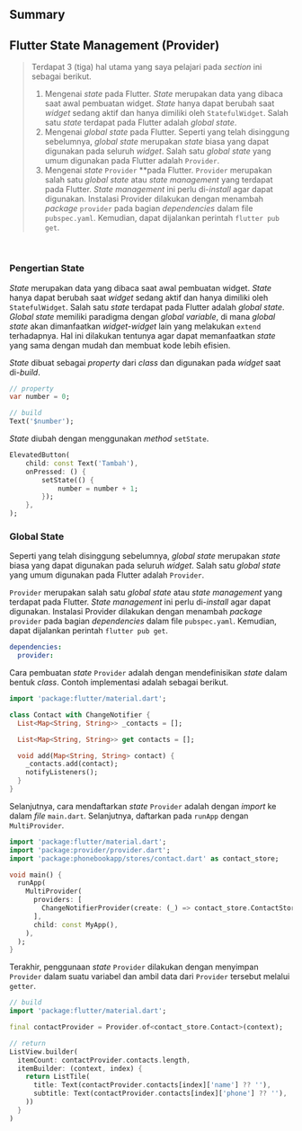 ## Summary

## Flutter State Management (Provider)

> 
> 
> Terdapat 3 (tiga) hal utama yang saya pelajari pada *section* ini sebagai berikut.
>
>1. Mengenai *state* pada Flutter. *State* merupakan data yang dibaca saat awal pembuatan widget. *State* hanya dapat berubah saat *widget* sedang aktif dan hanya dimiliki oleh `StatefulWidget`. Salah satu *state* terdapat pada Flutter adalah *global state*.
>2. Mengenai *global state* pada Flutter. Seperti yang telah disinggung sebelumnya, *global state* merupakan *state* biasa yang dapat digunakan pada seluruh *widget*. Salah satu *global state* yang umum digunakan pada Flutter adalah `Provider`. 
>3. Mengenai *state* `Provider` **pada Flutter. `Provider` merupakan salah satu *global state* atau *state management* yang terdapat pada Flutter. *State management* ini perlu di-*install* agar dapat digunakan. Instalasi Provider dilakukan dengan menambah *package* `provider` pada bagian *dependencies* dalam file `pubspec.yaml`. Kemudian, dapat dijalankan perintah `flutter pub get`.

</br>

### Pengertian State

*State* merupakan data yang dibaca saat awal pembuatan widget. *State* hanya dapat berubah saat *widget* sedang aktif dan hanya dimiliki oleh `StatefulWidget`. Salah satu *state* terdapat pada Flutter adalah *global state*. *Global state* memiliki paradigma dengan *global variable*, di mana *global state* akan dimanfaatkan *widget*-*widget* lain yang melakukan `extend` terhadapnya. Hal ini dilakukan tentunya agar dapat memanfaatkan *state* yang sama dengan mudah dan membuat kode lebih efisien.

*State* dibuat sebagai *property* dari *class* dan digunakan pada *widget* saat di-*build*.

```dart
// property
var number = 0;

// build
Text('$number');
```

*State* diubah dengan menggunakan *method* `setState`.

```dart
ElevatedButton(
	child: const Text('Tambah'),
	onPressed: () {
		setState(() {
			number = number + 1;
		});
	},
);
```
### **Global State**

Seperti yang telah disinggung sebelumnya, *global state* merupakan *state* biasa yang dapat digunakan pada seluruh *widget*. Salah satu *global state* yang umum digunakan pada Flutter adalah `Provider`. 

`Provider` merupakan salah satu *global state* atau *state management* yang terdapat pada Flutter. *State management* ini perlu di-*install* agar dapat digunakan. Instalasi Provider dilakukan dengan menambah *package* `provider` pada bagian *dependencies* dalam file `pubspec.yaml`. Kemudian, dapat dijalankan perintah `flutter pub get`.

```yaml
dependencies:
  provider:
```


Cara pembuatan *state* `Provider` adalah dengan mendefinisikan *state* dalam bentuk *class*. Contoh implementasi adalah sebagai berikut.

```dart
import 'package:flutter/material.dart';

class Contact with ChangeNotifier {
  List<Map<String, String>> _contacts = [];

  List<Map<String, String>> get contacts = [];

  void add(Map<String, String> contact) {
    _contacts.add(contact);
    notifyListeners();
  }
}
```

Selanjutnya, cara mendaftarkan *state* `Provider` adalah dengan *import* ke dalam *file* `main.dart`. Selanjutnya, daftarkan pada `runApp` dengan `MultiProvider`.

```dart
import 'package:flutter/material.dart';
import 'package:provider/provider.dart';
import 'package:phonebookapp/stores/contact.dart' as contact_store;

void main() {
  runApp(
    MultiProvider(
      providers: [
        ChangeNotifierProvider(create: (_) => contact_store.ContactStore()),
      ],
      child: const MyApp(),
    ),
  );
}
```

Terakhir, penggunaan *state* `Provider` dilakukan dengan menyimpan `Provider` dalam suatu variabel dan ambil data dari `Provider` tersebut melalui `getter`.

```dart
// build
import 'package:flutter/material.dart';

final contactProvider = Provider.of<contact_store.Contact>(context);

// return
ListView.builder(
  itemCount: contactProvider.contacts.length,
  itemBuilder: (context, index) {
    return ListTile(
      title: Text(contactProvider.contacts[index]['name'] ?? ''),
      subtitle: Text(contactProvider.contacts[index]['phone'] ?? ''),
    ))
  }
)
```